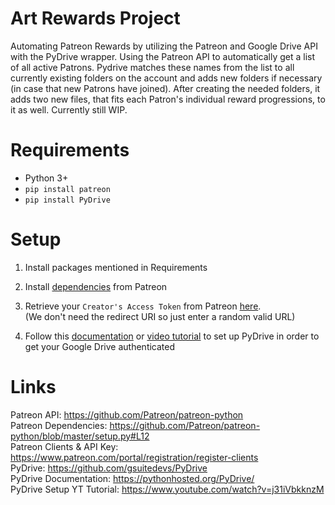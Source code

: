# Art Rewards Project
 Automating Patreon Rewards by utilizing the Patreon and Google Drive API with the PyDrive wrapper.
 Using the Patreon API to automatically get a list of all active Patrons. Pydrive matches these names from the list to all currently existing folders on the account and adds new folders if necessary (in case that new Patrons have joined). After creating the needed folders, it adds two new files, that fits each Patron's individual reward progressions, to it as well.
 Currently still WIP.
 
 # Requirements
 - Python 3+
 - `pip install patreon`
 - `pip install PyDrive`
 
 # Setup
 1. Install packages mentioned in Requirements
 
 2. Install [dependencies](https://github.com/Patreon/patreon-python/blob/master/setup.py#L12) from Patreon
 
 3. Retrieve your `Creator's Access Token` from Patreon [here](https://www.patreon.com/portal/registration/register-clients).  
      (We don't need the redirect URI so just enter a random valid URL)
      
 4. Follow this [documentation](https://pythonhosted.org/PyDrive/quickstart.html) or [video tutorial](https://www.youtube.com/watch?v=j31iVbkknzM) to set up PyDrive in order to get your Google Drive authenticated
 
 
 
 # Links
 Patreon API: https://github.com/Patreon/patreon-python    
 Patreon Dependencies: https://github.com/Patreon/patreon-python/blob/master/setup.py#L12  
 Patreon Clients & API Key: https://www.patreon.com/portal/registration/register-clients  
 PyDrive: https://github.com/gsuitedevs/PyDrive  
 PyDrive Documentation: https://pythonhosted.org/PyDrive/  
 PyDrive Setup YT Tutorial: https://www.youtube.com/watch?v=j31iVbkknzM  
 
